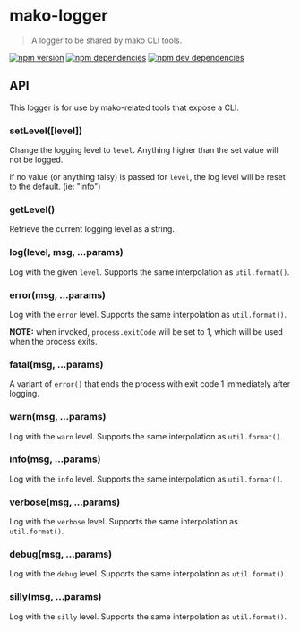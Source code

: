 # mako-logger

> A logger to be shared by mako CLI tools.

[![npm version][npm-badge]][npm]
[![npm dependencies][david-badge]][david]
[![npm dev dependencies][david-dev-badge]][david-dev]

## API

This logger is for use by mako-related tools that expose a CLI.

### setLevel([level])

Change the logging level to `level`. Anything higher than the set value will not
be logged.

If no value (or anything falsy) is passed for `level`, the log level will be
reset to the default. (ie: "info")

### getLevel()

Retrieve the current logging level as a string.

### log(level, msg, ...params)

Log with the given `level`. Supports the same interpolation as `util.format()`.

### error(msg, ...params)

Log with the `error` level. Supports the same interpolation as `util.format()`.

**NOTE:** when invoked, `process.exitCode` will be set to 1, which will be used
when the process exits.

### fatal(msg, ...params)

A variant of `error()` that ends the process with exit code 1 immediately after
logging.

### warn(msg, ...params)

Log with the `warn` level. Supports the same interpolation as `util.format()`.

### info(msg, ...params)

Log with the `info` level. Supports the same interpolation as `util.format()`.

### verbose(msg, ...params)

Log with the `verbose` level. Supports the same interpolation as `util.format()`.

### debug(msg, ...params)

Log with the `debug` level. Supports the same interpolation as `util.format()`.

### silly(msg, ...params)

Log with the `silly` level. Supports the same interpolation as `util.format()`.


[david-badge]: https://img.shields.io/david/makojs/logger.svg
[david-dev-badge]: https://img.shields.io/david/dev/makojs/logger.svg
[david-dev]: https://david-dm.org/makojs/logger#info=devDependencies
[david]: https://david-dm.org/makojs/logger
[npm-badge]: https://img.shields.io/npm/v/mako-logger.svg
[npm]: https://www.npmjs.com/package/mako-logger
